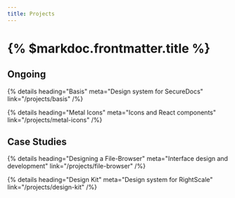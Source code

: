```yaml
---
title: Projects
---
```


# {% $markdoc.frontmatter.title %}

## Ongoing

{% details
  heading="Basis"
  meta="Design system for SecureDocs"
  link="/projects/basis"
/%}

{% details 
  heading="Metal Icons"
  meta="Icons and React components"
  link="/projects/metal-icons"
/%}

## Case Studies

{% details
  heading="Designing a File-Browser"
  meta="Interface design and development"
  link="/projects/file-browser" 
/%}

{% details
  heading="Design Kit"
  meta="Design system for RightScale"
  link="/projects/design-kit" 
/%}
